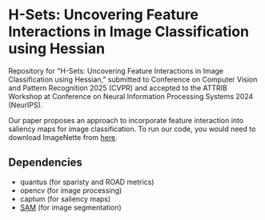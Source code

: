# H-Sets: Uncovering Feature Interactions in Image Classification using Hessian

Repository for "H-Sets: Uncovering Feature Interactions in Image Classification using Hessian," submitted to Conference on Computer Vision and Pattern Recognition 2025 (CVPR) and accepted to the ATTRIB Workshop at Conference on Neural Information Processing Systems 2024 (NeurIPS). 

Our paper proposes an approach to incorporate feature interaction into saliency maps for image classification. To run our code, you would need to download ImageNette from [here](https://github.com/fastai/imagenette).

## Dependencies
 - quantus (for sparisty and ROAD metrics)
 - opencv (for image processing)
 - captum (for saliency maps)
 - [SAM](https://github.com/facebookresearch/segment-anything.git) (for image segmentation)
